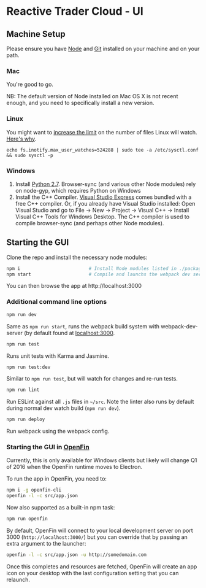 # Reactive Trader Cloud - UI

## Machine Setup
Please ensure you have [Node](https://nodejs.org) and [Git](https://git-scm.com/downloads) installed on your machine and on your path.

### Mac
You're good to go.

NB: The default version of Node installed on Mac OS X is not recent enough, and you need to specifically install a new version.

### Linux
You might want to [increase the limit](http://stackoverflow.com/questions/16748737/grunt-watch-error-waiting-fatal-error-watch-enospc) on the number of files Linux will watch. [Here's why](https://github.com/coryhouse/react-slingshot/issues/6).
```
echo fs.inotify.max_user_watches=524288 | sudo tee -a /etc/sysctl.conf && sudo sysctl -p
```

### Windows

1. Install [Python 2.7](https://www.python.org/downloads/). Browser-sync (and various other Node modules) rely on node-gyp, which requires Python on Windows
2. Install the C++ Compiler. [Visual Studio Express](https://www.visualstudio.com/en-US/products/visual-studio-express-vs) comes bundled with a free C++ compiler. Or, if you already have Visual Studio installed: Open Visual Studio and go to File -> New -> Project -> Visual C++ -> Install Visual C++ Tools for Windows Desktop. The C++ compiler is used to compile browser-sync (and perhaps other Node modules).

## Starting the GUI

Clone the repo and install the necessary node modules:

```sh
npm i                         # Install Node modules listed in ./package.json (may take a while the first time)
npm start                     # Compile and launchs the webpack dev server
```

You can then browse the app at http://localhost:3000

### Additional command line options

```sh
npm run dev
```

Same as `npm run start`, runs the webpack build system with webpack-dev-server (by default found at [localhost:3000](http://]localhost:3000).

```sh
npm run test
```
Runs unit tests with Karma and Jasmine.

```sh
npm run test:dev
```
Similar to `npm run test`, but will watch for changes and re-run tests.

```sh
npm run lint
```
Run ESLint against all `.js` files in `~/src`.
Note the linter also runs by default during normal dev watch build (`npm run dev`).

```sh
npm run deploy
```
Run webpack using the webpack config.

### Starting the GUI in [OpenFin](https://openfin.co/)
Currently, this is only available for Windows clients but likely will change Q1 of 2016 when the OpenFin runtime moves to Electron.

To run the app in OpenFin, you need to:

```sh
npm i -g openfin-cli
openfin -l -c src/app.json
```

Now also supported as a built-in npm task:

```sh
npm run openfin
```

By default, OpenFin will connect to your local development server on port 3000 (`http://localhost:3000/`) but you can override that by passing an extra argument to the launcher:

```sh
openfin -l -c src/app.json -u http://somedomain.com
```

Once this completes and resources are fetched, OpenFin will create an app icon on your desktop with the last configuration setting that you can relaunch.

